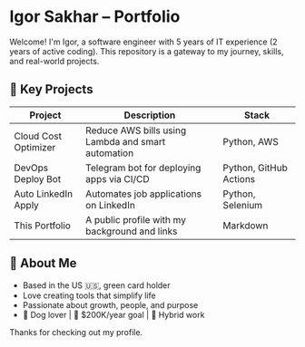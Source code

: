 # Igor Sakhar – Portfolio

Welcome! I'm Igor, a software engineer with 5 years of IT experience (2 years of active coding). This repository is a gateway to my journey, skills, and real-world projects.

## 🔧 Key Projects

| Project | Description | Stack |
|--------|-------------|-------|
| Cloud Cost Optimizer | Reduce AWS bills using Lambda and smart automation | Python, AWS |
| DevOps Deploy Bot | Telegram bot for deploying apps via CI/CD | Python, GitHub Actions |
| Auto LinkedIn Apply | Automates job applications on LinkedIn | Python, Selenium |
| This Portfolio | A public profile with my background and links | Markdown |

## 🔎 About Me

- Based in the US 🇺🇸, green card holder  
- Love creating tools that simplify life  
- Passionate about growth, people, and purpose  
- 🐶 Dog lover | 🎯 $200K/year goal | 🌄 Hybrid work

Thanks for checking out my profile.
